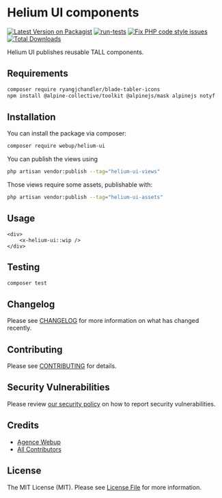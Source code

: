 # Helium UI components

[![Latest Version on Packagist](https://img.shields.io/packagist/v/webup/helium-ui.svg?style=flat-square)](https://packagist.org/packages/webup/helium-ui)
[![run-tests](https://github.com/agence-webup/helium-ui/actions/workflows/run-tests.yml/badge.svg?branch=main)](https://github.com/agence-webup/helium-ui/actions/workflows/run-tests.yml)
[![Fix PHP code style issues](https://github.com/agence-webup/helium-ui/actions/workflows/fix-php-code-style-issues.yml/badge.svg)](https://github.com/agence-webup/helium-ui/actions/workflows/fix-php-code-style-issues.yml)
[![Total Downloads](https://img.shields.io/packagist/dt/webup/helium-ui.svg?style=flat-square)](https://packagist.org/packages/webup/helium-ui)

Helium UI publishes reusable TALL components.

## Requirements

```sh
composer require ryangjchandler/blade-tabler-icons
npm install @alpine-collective/toolkit @alpinejs/mask alpinejs notyf
```

## Installation

You can install the package via composer:

```bash
composer require webup/helium-ui
```

You can publish the views using

```bash
php artisan vendor:publish --tag="helium-ui-views"
```

Those views require some assets, publishable with:
```bash
php artisan vendor:publish --tag="helium-ui-assets"
```

## Usage

```blade
<div>
    <x-helium-ui::wip />
</div>
```

## Testing

```bash
composer test
```

## Changelog

Please see [CHANGELOG](CHANGELOG.md) for more information on what has changed recently.

## Contributing

Please see [CONTRIBUTING](CONTRIBUTING.md) for details.

## Security Vulnerabilities

Please review [our security policy](../../security/policy) on how to report security vulnerabilities.

## Credits

- [Agence Webup](https://github.com/agence-webup)
- [All Contributors](../../contributors)

## License

The MIT License (MIT). Please see [License File](LICENSE.md) for more information.
